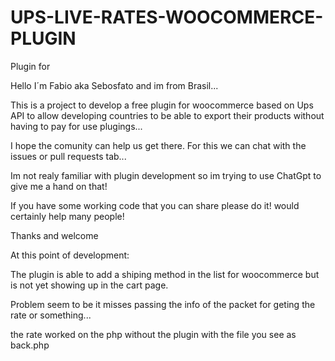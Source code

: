 # UPS-LIVE-RATES-WOOCOMMERCE-PLUGIN
Plugin for 

Hello I´m Fabio aka Sebosfato and im from Brasil... 

This is a project to develop a free plugin for woocommerce based on Ups API to allow developing countries to be able to export their products without having to pay for use plugings... 

I hope the comunity can help us get there. For this we can chat with the issues or pull requests tab... 

Im not realy familiar with plugin development so im trying to use ChatGpt to give me a hand on that! 

If you have some working code that you can share please do it! would certainly help many people! 

Thanks and welcome

At this point of development:

The plugin is able to add a shiping method in the list for woocommerce but is not yet showing up in the cart page. 

Problem seem to be it misses passing the info of the packet for geting the rate or something... 

the rate worked on the php without the plugin with the file you see as back.php 
